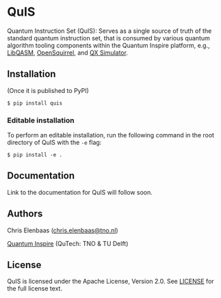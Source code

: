 # QuIS

Quantum Instruction Set (QuIS): Serves as a single source of truth of the standard quantum instruction set, that is consumed by various quantum algorithm tooling components within the Quantum Inspire platform, e.g., [LibQASM](https://github.com/QuTech-Delft/libqasm), [OpenSquirrel](https://github.com/QuTech-Delft/OpenSquirrel), and [QX Simulator](https://github.com/QuTech-Delft/qx-simulator#readme).

## Installation

(Once it is published to PyPI)

```shell
$ pip install quis
```

### Editable installation

To perform an editable installation, run the following command in the root directory of QuIS with the `-e` flag:

```shell
$ pip install -e .
```

## Documentation

Link to the documentation for QuIS will follow soon.

## Authors

Chris Elenbaas ([chris.elenbaas@tno.nl](mailto:chris.elenbaas@tno.nl))

[Quantum Inspire](https://www.quantum-inspire.com/) (QuTech: TNO & TU Delft)

## License

QuIS is licensed under the Apache License, Version 2.0. See [LICENSE](https://github.com/QuTech-Delft/QuIS/blob/develop/LICENSE) for the full license text.